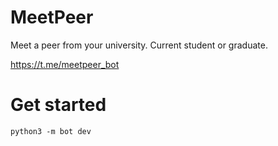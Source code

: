 # MeetPeer

Meet a peer from your university. Current student or graduate.

https://t.me/meetpeer_bot

# Get started

```
python3 -m bot dev
```
